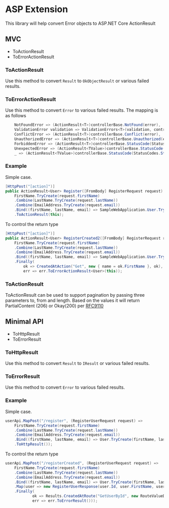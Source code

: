 # ASP Extension

This library will help convert Error objects to ASP.NET Core ActionResult

## MVC

- ToActionResult
- ToErrorActionResult

### ToActionResult

Use this method to convert `Result` to `OkObjectResult` or various failed results.

### ToErrorActionResult

Use this method to convert `Error` to various failed results.
The mapping is as follows

```csharp
    NotFoundError => (ActionResult<T>)controllerBase.NotFound(error),
    ValidationError validation => ValidationErrors<T>(validation, controllerBase),
    ConflictError => (ActionResult<T>)controllerBase.Conflict(error),
    UnauthorizedError => (ActionResult<T>)controllerBase.Unauthorized(error),
    ForbiddenError => (ActionResult<T>)controllerBase.StatusCode(StatusCodes.Status403Forbidden, error),
    UnexpectedError => (ActionResult<TValue>)controllerBase.StatusCode(StatusCodes.Status500InternalServerError, error),
    _ => (ActionResult<TValue>)controllerBase.StatusCode(StatusCodes.Status500InternalServerError, error),
```

### Example

Simple case.

```csharp
[HttpPost("[action]")]
public ActionResult<User> Register([FromBody] RegisterRequest request) =>
    FirstName.TryCreate(request.firstName)
    .Combine(LastName.TryCreate(request.lastName))
    .Combine(EmailAddress.TryCreate(request.email))
    .Bind((firstName, lastName, email) => SampleWebApplication.User.TryCreate(firstName, lastName, email, request.password))
    .ToActionResult(this);
```

To control the return type

```csharp
[HttpPost("[action]")]
public ActionResult<User> RegisterCreated2([FromBody] RegisterRequest request) =>
    FirstName.TryCreate(request.firstName)
    .Combine(LastName.TryCreate(request.lastName))
    .Combine(EmailAddress.TryCreate(request.email))
    .Bind((firstName, lastName, email) => SampleWebApplication.User.TryCreate(firstName, lastName, email, request.password))
    .Finally(
        ok => CreatedAtAction("Get", new { name = ok.FirstName }, ok),
        err => err.ToErrorActionResult<User>(this));
```

### ToActionResult

ToActionResult can be used to support pagination by passing three parameters to, from and length. Based on the values it
will return PartialContent (206) or Okay(200) per [RFC9110](https://www.rfc-editor.org/rfc/rfc9110#field.content-range)

## Minimal API

- ToHttpResult
- ToErrorResult

### ToHttpResult

Use this method to convert `Result` to `IResult` or various failed results.

### ToErrorResult

Use this method to convert `Error` to various failed results.

### Example

Simple case.

```csharp
userApi.MapPost("/register", (RegisterUserRequest request) =>
    FirstName.TryCreate(request.firstName)
    .Combine(LastName.TryCreate(request.lastName))
    .Combine(EmailAddress.TryCreate(request.email))
    .Bind((firstName, lastName, email) => User.TryCreate(firstName, lastName, email, request.password))
    .ToHttpResult());
```

To control the return type

```csharp
userApi.MapPost("/registerCreated", (RegisterUserRequest request) =>
    FirstName.TryCreate(request.firstName)
    .Combine(LastName.TryCreate(request.lastName))
    .Combine(EmailAddress.TryCreate(request.email))
    .Bind((firstName, lastName, email) => User.TryCreate(firstName, lastName, email, request.password))
    .Map(user => new RegisterUserResponse(user.Id, user.FirstName, user.LastName, user.Email, user.Password))
    .Finally(
            ok => Results.CreatedAtRoute("GetUserById", new RouteValueDictionary { { "name", ok.firstName } }, ok),
            err => err.ToErrorResult()));
```

